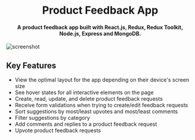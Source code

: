 
<h1 align="center">
  Product Feedback App
  <br>
</h1>

<h4 align="center">A product feedback app built with React.js, Redux, Redux Toolkit, Node.js, Express and MongoDB.</h4>

![screenshot](https://github.com/Ope-Afolabi/product-feedback-app/blob/main/readme%20img.png)

## Key Features

* View the optimal layout for the app depending on their device's screen size
* See hover states for all interactive elements on the page
* Create, read, update, and delete product feedback requests
* Receive form validations when trying to create/edit feedback requests
* Sort suggestions by most/least upvotes and most/least comments
* Filter suggestions by category
* Add comments and replies to a product feedback request
* Upvote product feedback requests
